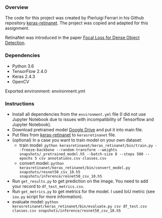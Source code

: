### Overview

The code for this project was created by Pierluigi Ferrari in his Github repository [keras-retinanet](https://github.com/fizyr/keras-retinanet). The project was copied and adapted for this assignment.

RetinaNet was introduced in the paper [Focal Loss for Dense Object Detection](https://arxiv.org/abs/1708.02002).

### Dependencies

* Python 3.6
* TensorFlow 2.4.0
* Keras 2.4.3
* OpenCV

Exported environment: environment.yml

### Instructions

 * Install all dependencies from the `environment.yml` file (I did not use Jupyter Notebook due to issues with incompatibility of Tensorflow and Jupyter Notebook).
 * Download pretrained model [Google Drive](https://drive.google.com/drive/folders/1foIOYDwGeLxkyg1Em3kbR3_PEqtR7Kej?usp=sharing) and put it into main file.
 * Put files from [keras-retinanet](https://github.com/fizyr/keras-retinanet) to `kerasretinanet` file.
 * (optional) In a case you want to train model on your own dataset:
      + train model: `python kerasretinanet/keras_retinanet/bin/train.py --freeze-backbone --random-transform --weights snapshots/_pretrained_model.h5 --batch-size 8 --steps 500 --epochs 5 csv annotations.csv classes.csv`
      + convert model: `python kerasretinanet/keras_retinanet/bin/convert_model.py snapshots/resnet50_csv_10.h5 snapshots/inference/resnet50_csv_10.h5`
* Run `get_results.py` to get prediction on the image. You need to add your record to `df_test_metrics.csv`.
* Run `get_metrics.py` to get metrics for the model. I used IoU metric (see `iou.py` script for more information). 
* evaluate model: `python kerasretinanet/keras_retinanet/bin/evaluate.py csv df_test.csv classes.csv snapshots/inference/resnet50_csv_10.h5`
